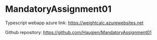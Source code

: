 # MandatoryAssignment01

Typescript webapp azure link:
https://weightcalc.azurewebsites.net

Github repository:
https://github.com/Haugjen/MandatoryAssignment01